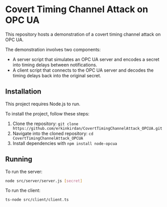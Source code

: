 # Covert Timing Channel Attack on OPC UA

This repository hosts a demonstration of a covert timing channel attack on OPC UA.

The demonstration involves two components:

- A server script that simulates an OPC UA server and encodes a secret into timing delays between notifications.
- A client script that connects to the OPC UA server and decodes the timing delays back into the original secret.

## Installation

This project requires Node.js to run.

To install the project, follow these steps:

1. Clone the repository: `git clone https://github.com/erkinkirdan/CovertTimingChannelAttack_OPCUA.git`
2. Navigate into the cloned repository: `cd CovertTimingChannelAttack_OPCUA`
3. Install dependencies with `npm install node-opcua`

## Running

To run the server:

```bash
node src/server/server.js [secret]
```

To run the client:

```bash
ts-node src/client/client.ts
```
